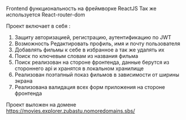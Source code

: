 Frontend функциональность на фреймворке ReactJS
Так же используется React-router-dom

Проект включает в себя :
1. Защиту авторизацией, регистрацию, аутентификацию по JWT 
2. Возможность Редактировать профиль, имя и почту пользователя
3. Добавлять фильмы к себе в избранное а так же удалять их
4. Поиск по ключевым словам из названия фильма
5. Поиск реализован на стороне фронтенда, данные берутся из стороннего api и хранятся в локальном хранилище
6. Реализован поэтапный показ фильмов в зависимости от ширины экрана
7. Реализована валидация всех форм приложения на стороне фронтенда

Проект выложен на домене
https://movies.explorer.zubastu.nomoredomains.sbs/
